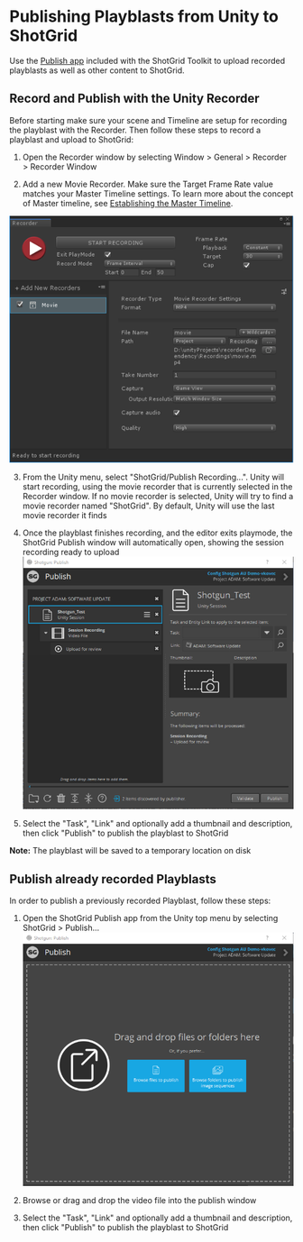 # Publishing Playblasts from Unity to ShotGrid

Use the [Publish app](https://help.autodesk.com/view/SGSUB/ENU/?guid=SG_Supervisor_Artist_sa_integrations_sa_integrations_user_guide_html#the-publisher) included with the ShotGrid Toolkit to upload recorded playblasts as well as other content to ShotGrid.

## Record and Publish with the Unity Recorder

Before starting make sure your scene and Timeline are setup for recording the playblast with the Recorder. Then follow these steps to record a playblast and upload to ShotGrid:

1. Open the Recorder window by selecting Window > General > Recorder > Recorder Window

2. Add a new Movie Recorder. Make sure the Target Frame Rate value matches your Master Timeline settings. To learn more about the concept of Master timeline, see [Establishing the Master Timeline](advancedWorkflows.md#establishing-the-master-timeline).

![Publish to ShotGrid Checkbox](images/unity_recorder.png)

3. From the Unity menu, select "ShotGrid/Publish Recording...". Unity will start recording, using the movie recorder that is currently selected in the Recorder window. If no movie recorder is selected, Unity will try to find a movie recorder named "ShotGrid". By default, Unity will use the last movie recorder it finds

4. Once the playblast finishes recording, and the editor exits playmode, the ShotGrid Publish window will automatically open, showing the session recording ready to upload
![Publish to ShotGrid Window](images/publish_playblast.png)

5. Select the "Task", "Link" and optionally add a thumbnail and description, then click "Publish" to publish the playblast to ShotGrid

**Note:** The playblast will be saved to a temporary location on disk


## Publish already recorded Playblasts

In order to publish a previously recorded Playblast, follow these steps:

1. Open the ShotGrid Publish app from the Unity top menu by selecting ShotGrid > Publish...
![ShotGrid Publish Window](images/shotgrid_publish_window.png)

2. Browse or drag and drop the video file into the publish window

3. Select the "Task", "Link" and optionally add a thumbnail and description, then click "Publish" to publish the playblast to ShotGrid
